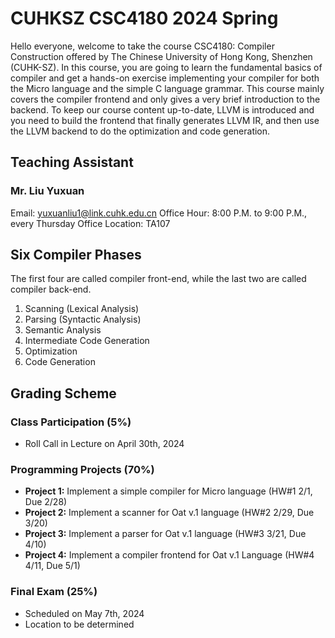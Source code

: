 # CUHKSZ CSC4180 2024 Spring

Hello everyone, welcome to take the course CSC4180: Compiler Construction offered by The Chinese University of Hong Kong, Shenzhen (CUHK-SZ). In this course, you are going to learn the fundamental basics of compiler and get a hands-on exercise implementing your compiler for both the Micro language and the simple C language grammar. This course mainly covers the compiler frontend and only gives a very brief introduction to the backend. To keep our course content up-to-date, LLVM is introduced and you need to build the frontend that finally generates LLVM IR, and then use the LLVM backend to do the optimization and code generation.

## Teaching Assistant

### Mr. Liu Yuxuan
Email: yuxuanliu1@link.cuhk.edu.cn
Office Hour: 8:00 P.M. to 9:00 P.M., every Thursday
Office Location: TA107

## Six Compiler Phases

The first four are called compiler front-end, while the last two are called compiler back-end.

1. Scanning (Lexical Analysis)
2. Parsing (Syntactic Analysis)
3. Semantic Analysis
4. Intermediate Code Generation
5. Optimization
6. Code Generation

## Grading Scheme

### Class Participation (5%)

- Roll Call in Lecture on April 30th, 2024

### Programming Projects (70%)

- **Project 1:** Implement a simple compiler for Micro language (HW#1 2/1, Due 2/28)
- **Project 2:** Implement a scanner for Oat v.1 language (HW#2 2/29, Due 3/20)
- **Project 3:** Implement a parser for Oat v.1 language (HW#3 3/21, Due 4/10)
- **Project 4:** Implement a compiler frontend for Oat v.1 Language (HW#4 4/11, Due 5/1)

### Final Exam (25%)

- Scheduled on May 7th, 2024
- Location to be determined
